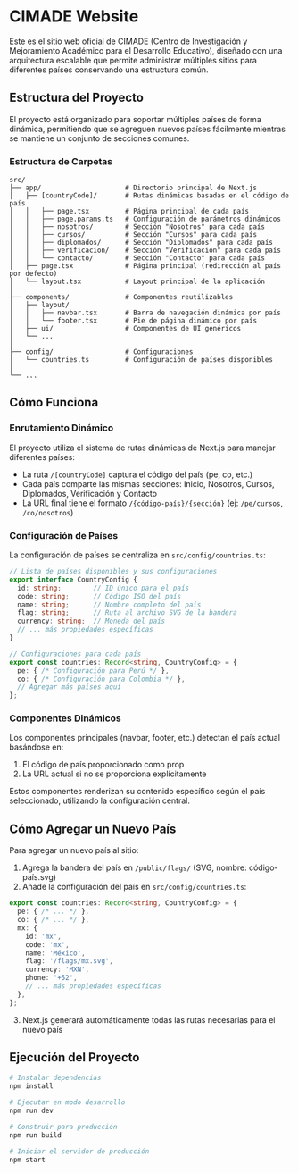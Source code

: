 # CIMADE Website

Este es el sitio web oficial de CIMADE (Centro de Investigación y Mejoramiento Académico para el Desarrollo Educativo), diseñado con una arquitectura escalable que permite administrar múltiples sitios para diferentes países conservando una estructura común.

## Estructura del Proyecto

El proyecto está organizado para soportar múltiples países de forma dinámica, permitiendo que se agreguen nuevos países fácilmente mientras se mantiene un conjunto de secciones comunes.

### Estructura de Carpetas

```
src/
├── app/                     # Directorio principal de Next.js
│   ├── [countryCode]/       # Rutas dinámicas basadas en el código de país
│   │   ├── page.tsx         # Página principal de cada país
│   │   ├── page.params.ts   # Configuración de parámetros dinámicos
│   │   ├── nosotros/        # Sección "Nosotros" para cada país
│   │   ├── cursos/          # Sección "Cursos" para cada país
│   │   ├── diplomados/      # Sección "Diplomados" para cada país
│   │   ├── verificacion/    # Sección "Verificación" para cada país
│   │   └── contacto/        # Sección "Contacto" para cada país
│   ├── page.tsx             # Página principal (redirección al país por defecto)
│   └── layout.tsx           # Layout principal de la aplicación
│
├── components/              # Componentes reutilizables
│   ├── layout/
│   │   ├── navbar.tsx       # Barra de navegación dinámica por país
│   │   └── footer.tsx       # Pie de página dinámico por país
│   ├── ui/                  # Componentes de UI genéricos
│   └── ...
│
├── config/                  # Configuraciones
│   └── countries.ts         # Configuración de países disponibles
│
└── ...
```

## Cómo Funciona

### Enrutamiento Dinámico

El proyecto utiliza el sistema de rutas dinámicas de Next.js para manejar diferentes países:

- La ruta `/[countryCode]` captura el código del país (pe, co, etc.)
- Cada país comparte las mismas secciones: Inicio, Nosotros, Cursos, Diplomados, Verificación y Contacto
- La URL final tiene el formato `/{código-país}/{sección}` (ej: `/pe/cursos`, `/co/nosotros`)

### Configuración de Países

La configuración de países se centraliza en `src/config/countries.ts`:

```typescript
// Lista de países disponibles y sus configuraciones
export interface CountryConfig {
  id: string;        // ID único para el país
  code: string;      // Código ISO del país
  name: string;      // Nombre completo del país
  flag: string;      // Ruta al archivo SVG de la bandera
  currency: string;  // Moneda del país
  // ... más propiedades específicas
}

// Configuraciones para cada país
export const countries: Record<string, CountryConfig> = {
  pe: { /* Configuración para Perú */ },
  co: { /* Configuración para Colombia */ },
  // Agregar más países aquí
};
```

### Componentes Dinámicos

Los componentes principales (navbar, footer, etc.) detectan el país actual basándose en:

1. El código de país proporcionado como prop
2. La URL actual si no se proporciona explícitamente

Estos componentes renderizan su contenido específico según el país seleccionado, utilizando la configuración central.

## Cómo Agregar un Nuevo País

Para agregar un nuevo país al sitio:

1. Agrega la bandera del país en `/public/flags/` (SVG, nombre: código-país.svg)
2. Añade la configuración del país en `src/config/countries.ts`:

```typescript
export const countries: Record<string, CountryConfig> = {
  pe: { /* ... */ },
  co: { /* ... */ },
  mx: {
    id: 'mx',
    code: 'mx',
    name: 'México',
    flag: '/flags/mx.svg',
    currency: 'MXN',
    phone: '+52',
    // ... más propiedades específicas
  },
};
```

3. Next.js generará automáticamente todas las rutas necesarias para el nuevo país

## Ejecución del Proyecto

```bash
# Instalar dependencias
npm install

# Ejecutar en modo desarrollo
npm run dev

# Construir para producción
npm run build

# Iniciar el servidor de producción
npm start
```
